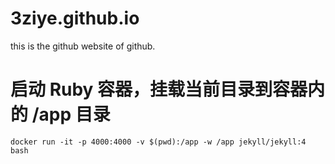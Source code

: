 # 3ziye.github.io
this is the github website of github.


# 启动 Ruby 容器，挂载当前目录到容器内的 /app 目录
```
docker run -it -p 4000:4000 -v $(pwd):/app -w /app jekyll/jekyll:4 bash
```